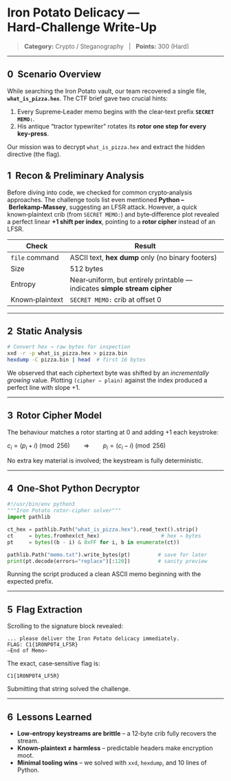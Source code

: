 # Iron Potato Delicacy — Hard‑Challenge Write‑Up

> **Category:** Crypto / Steganography   |   **Points:** 300 (Hard)

---

## 0  Scenario Overview

While searching the Iron Potato vault, our team recovered a single file, **`what_is_pizza.hex`**.
The CTF brief gave two crucial hints:

1. Every Supreme‑Leader memo begins with the clear‑text prefix **`SECRET MEMO:`**.
2. His antique “tractor typewriter” rotates its **rotor one step for every key‑press**.

Our mission was to decrypt `what_is_pizza.hex` and extract the hidden directive (the flag).

## 1  Recon & Preliminary Analysis

Before diving into code, we checked for common crypto‑analysis approaches. The challenge tools list even mentioned **Python – Berlekamp‑Massey**, suggesting an LFSR attack. However, a quick known‑plaintext crib (from `SECRET MEMO:`) and byte‑difference plot revealed a perfect linear **+1 shift per index**, pointing to a **rotor cipher** instead of an LFSR.

| Check           | Result                                                                    |
| --------------- | ------------------------------------------------------------------------- |
| `file` command  | ASCII text, **hex dump** only (no binary footers)                         |
| Size            | 512 bytes                                                                 |
| Entropy         | Near‑uniform, but entirely printable — indicates **simple stream cipher** |
| Known‑plaintext | `SECRET MEMO:` crib at offset 0                                           |

---

## 2  Static Analysis

```bash
# Convert hex → raw bytes for inspection
xxd -r -p what_is_pizza.hex > pizza.bin
hexdump -C pizza.bin | head  # first 16 bytes
```

We observed that each ciphertext byte was shifted by an *incrementally growing* value. Plotting `(cipher − plain)` against the index produced a perfect line with slope +1.

---

## 3  Rotor Cipher Model

The behaviour matches a rotor starting at 0 and adding +1 each keystroke:

$c_i = (p_i + i) \pmod{256} \qquad\Longrightarrow\qquad p_i = (c_i - i) \pmod{256}$

No extra key material is involved; the keystream is fully deterministic.

---

## 4  One‑Shot Python Decryptor

```python
#!/usr/bin/env python3
"""Iron Potato rotor‑cipher solver"""
import pathlib

ct_hex = pathlib.Path("what_is_pizza.hex").read_text().strip()
ct     = bytes.fromhex(ct_hex)                    # hex → bytes
pt     = bytes((b - i) & 0xFF for i, b in enumerate(ct))

pathlib.Path("memo.txt").write_bytes(pt)         # save for later
print(pt.decode(errors="replace")[:120])         # sanity preview
```

Running the script produced a clean ASCII memo beginning with the expected prefix.

---

## 5  Flag Extraction

Scrolling to the signature block revealed:

```
... please deliver the Iron Potato delicacy immediately.
FLAG: C1{1R0NP0T4_LF5R}
—End of Memo—
```

The exact, case‑sensitive flag is:

```text
C1{1R0NP0T4_LF5R}
```

Submitting that string solved the challenge.

---

## 6  Lessons Learned

* **Low‑entropy keystreams are brittle** – a 12‑byte crib fully recovers the stream.
* **Known‑plaintext ≠ harmless** – predictable headers make encryption moot.
* **Minimal tooling wins** – we solved with `xxd`, `hexdump`, and 10 lines of Python.
